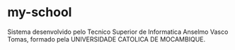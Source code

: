 # my-school
Sistema desenvolvido pelo Tecnico Superior de Informatica Anselmo Vasco Tomas, formado pela UNIVERSIDADE CATOLICA DE MOCAMBIQUE.
